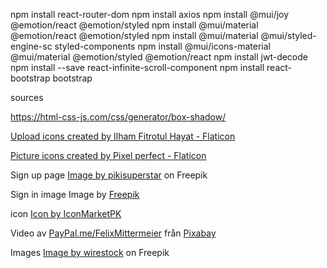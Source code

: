 npm install react-router-dom
npm install axios
npm install @mui/joy @emotion/react @emotion/styled
npm install @mui/material @emotion/react @emotion/styled
npm install @mui/material @mui/styled-engine-sc styled-components
npm install @mui/icons-material @mui/material @emotion/styled @emotion/react
npm install jwt-decode
npm install --save react-infinite-scroll-component
npm install react-bootstrap bootstrap


sources

https://html-css-js.com/css/generator/box-shadow/

<a href="https://www.flaticon.com/free-icons/upload" title="upload icons">Upload icons created by Ilham Fitrotul Hayat - Flaticon</a>

<a href="https://www.flaticon.com/free-icons/picture" title="picture icons">Picture icons created by Pixel perfect - Flaticon</a>

Sign up page
<a href="https://www.freepik.com/free-photo/still-life-with-modern-vases-soft-aesthetics_31587722.htm#from_view=detail_serie">Image by pikisuperstar</a> on Freepik

Sign in image
Image by <a href="https://www.freepik.com/free-photo/minimal-white-vases-arrangement_31589984.htm#&position=0&from_view=collections">Freepik</a>

icon
<a href="https://www.freepik.com/icon/action-camera_4369085#position=6&page=1&term=camera+logo&fromView=search">Icon by IconMarketPK</a>

Video av <a href="https://pixabay.com/sv/users/felixmittermeier-4397258/?utm_source=link-attribution&utm_medium=referral&utm_campaign=video&utm_content=91545">PayPal.me/FelixMittermeier</a> från <a href="https://pixabay.com/sv//?utm_source=link-attribution&utm_medium=referral&utm_campaign=video&utm_content=91545">Pixabay</a>

Images
<a href="https://www.freepik.com/free-photo/beautiful-tree-middle-field-covered-with-grass-with-tree-line-background_13005861.htm#query=nature&position=2&from_view=search&track=sph">Image by wirestock</a> on Freepik